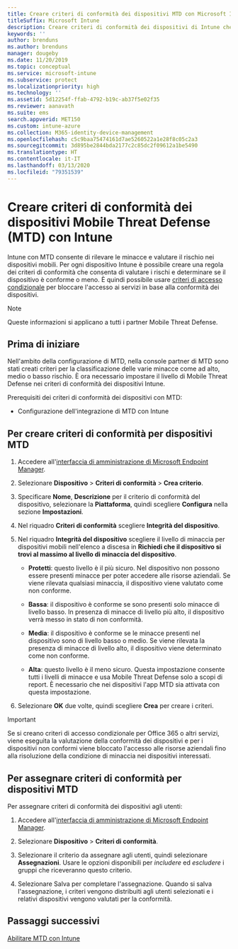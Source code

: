 ```yaml
---
title: Creare criteri di conformità dei dispositivi MTD con Microsoft Intune
titleSuffix: Microsoft Intune
description: Creare criteri di conformità dei dispositivi di Intune che usano i livelli di minaccia del partner MTD per determinare se un dispositivo mobile può accedere alle risorse aziendali.
keywords: ''
author: brenduns
ms.author: brenduns
manager: dougeby
ms.date: 11/20/2019
ms.topic: conceptual
ms.service: microsoft-intune
ms.subservice: protect
ms.localizationpriority: high
ms.technology: ''
ms.assetid: 5d12254f-ffab-4792-b19c-ab37f5e02f35
ms.reviewer: aanavath
ms.suite: ems
search.appverid: MET150
ms.custom: intune-azure
ms.collection: M365-identity-device-management
ms.openlocfilehash: c5c9baa75474161d7ae5260522a1e28f8c05c2a3
ms.sourcegitcommit: 3d895be2844bda2177c2c85dc2f09612a1be5490
ms.translationtype: HT
ms.contentlocale: it-IT
ms.lasthandoff: 03/13/2020
ms.locfileid: "79351539"
---
```

# <a name="create-mobile-threat-defense-mtd-device-compliance-policy-with-intune"></a>Creare criteri di conformità dei dispositivi Mobile Threat Defense (MTD) con Intune

Intune con MTD consente di rilevare le minacce e valutare il rischio nei dispositivi mobili. Per ogni dispositivo Intune è possibile creare una regola dei criteri di conformità che consenta di valutare i rischi e determinare se il dispositivo è conforme o meno. È quindi possibile usare [criteri di accesso condizionale](create-conditional-access-intune.md) per bloccare l'accesso ai servizi in base alla conformità dei dispositivi.

> [!NOTE]
> Queste informazioni si applicano a tutti i partner Mobile Threat Defense.

## <a name="before-you-begin"></a>Prima di iniziare

Nell'ambito della configurazione di MTD, nella console partner di MTD sono stati creati criteri per la classificazione delle varie minacce come ad alto, medio o basso rischio. È ora necessario impostare il livello di Mobile Threat Defense nei criteri di conformità dei dispositivi Intune.

Prerequisiti dei criteri di conformità dei dispositivi con MTD:

- Configurazione dell'integrazione di MTD con Intune

## <a name="to-create-an-mtd-device-compliance-policy"></a>Per creare criteri di conformità per dispositivi MTD

1. Accedere all'[interfaccia di amministrazione di Microsoft Endpoint Manager](https://go.microsoft.com/fwlink/?linkid=2109431).

2. Selezionare **Dispositivo** > **Criteri di conformità** > **Crea criterio**.

3. Specificare **Nome**, **Descrizione** per il criterio di conformità del dispositivo, selezionare la **Piattaforma**, quindi scegliere **Configura** nella sezione **Impostazioni**.

4. Nel riquadro **Criteri di conformità** scegliere **Integrità del dispositivo**.

5. Nel riquadro **Integrità del dispositivo** scegliere il livello di minaccia per dispositivi mobili nell'elenco a discesa in **Richiedi che il dispositivo si trovi al massimo al livello di minaccia del dispositivo**.

   - **Protetti**: questo livello è il più sicuro. Nel dispositivo non possono essere presenti minacce per poter accedere alle risorse aziendali. Se viene rilevata qualsiasi minaccia, il dispositivo viene valutato come non conforme.

   - **Bassa**: il dispositivo è conforme se sono presenti solo minacce di livello basso. In presenza di minacce di livello più alto, il dispositivo verrà messo in stato di non conformità.

   - **Media**: il dispositivo è conforme se le minacce presenti nel dispositivo sono di livello basso o medio. Se viene rilevata la presenza di minacce di livello alto, il dispositivo viene determinato come non conforme.

   - **Alta**: questo livello è il meno sicuro. Questa impostazione consente tutti i livelli di minacce e usa Mobile Threat Defense solo a scopi di report. È necessario che nei dispositivi l'app MTD sia attivata con questa impostazione.

6. Selezionare **OK** due volte, quindi scegliere **Crea** per creare i criteri.

> [!IMPORTANT]
> Se si creano criteri di accesso condizionale per Office 365 o altri servizi, viene eseguita la valutazione della conformità dei dispositivi e per i dispositivi non conformi viene bloccato l'accesso alle risorse aziendali fino alla risoluzione della condizione di minaccia nei dispositivi interessati.

## <a name="to-assign-an-mtd-device-compliance-policy"></a>Per assegnare criteri di conformità per dispositivi MTD

Per assegnare criteri di conformità dei dispositivi agli utenti:

1. Accedere all'[interfaccia di amministrazione di Microsoft Endpoint Manager](https://go.microsoft.com/fwlink/?linkid=2109431).

2. Selezionare **Dispositivo** > **Criteri di conformità**.

3. Selezionare il criterio da assegnare agli utenti, quindi selezionare **Assegnazioni**. Usare le opzioni disponibili per *includere* ed *escludere* i gruppi che riceveranno questo criterio.  

4. Selezionare Salva per completare l'assegnazione. Quando si salva l'assegnazione, i criteri vengono distribuiti agli utenti selezionati e i relativi dispositivi vengono valutati per la conformità.

## <a name="next-steps"></a>Passaggi successivi

[Abilitare MTD con Intune](mtd-connector-enable.md)
